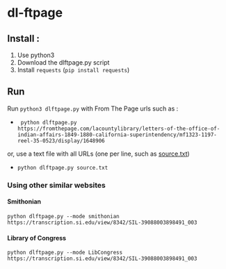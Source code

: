 # dl-ftpage

## Install :

1. Use python3
2. Download  the dlftpage.py script 
3. Install `requests` (`pip install requests`) 

## Run

Run `python3 dlftpage.py` with From The Page urls such as :

- ` python dlftpage.py https://fromthepage.com/lacountylibrary/letters-of-the-office-of-indian-affairs-1849-1880-california-superintendency/mf1323-1197-reel-35-0523/display/1648906`

or, use a text file with all URLs (one per line, such as [source.txt](source.txt))

- `python dlftpage.py source.txt`

### Using other similar websites

#### Smithonian

`python dlftpage.py --mode smithonian https://transcription.si.edu/view/8342/SIL-39088003898491_003`

#### Library of Congress

`python dlftpage.py --mode LibCongress https://transcription.si.edu/view/8342/SIL-39088003898491_003`